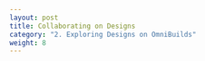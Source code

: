 ```yaml
---
layout: post
title: Collaborating on Designs
category: "2. Exploring Designs on OmniBuilds"
weight: 8
---
```

